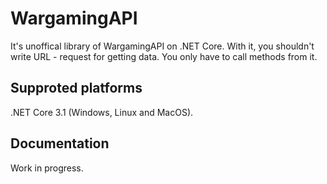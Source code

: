 # WargamingAPI
It's unoffical library of WargamingAPI on .NET Core. With it, you shouldn't write URL - request for getting data. You only have to call methods from it. 

## Supproted platforms
.NET Core 3.1 (Windows, Linux and MacOS). 

## Documentation

Work in progress. 
